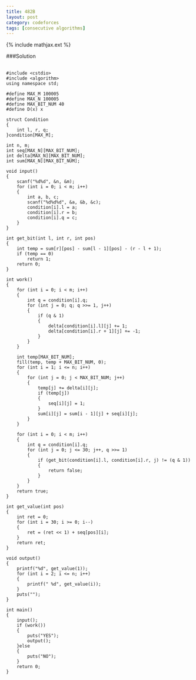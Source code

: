 ```yaml
---
title: 482B
layout: post
category: codeforces
tags: [consecutive algorithms]
---
```


{% include mathjax.ext %}

###Solution  
<br/>

	#include <cstdio>
	#include <algorithm>
	using namespace std;
	
	#define MAX_M 100005
	#define MAX_N 100005
	#define MAX_BIT_NUM 40
	#define D(x) x
	
	struct Condition
	{
		int l, r, q;
	}condition[MAX_M];
	
	int n, m;
	int seq[MAX_N][MAX_BIT_NUM];
	int delta[MAX_N][MAX_BIT_NUM];
	int sum[MAX_N][MAX_BIT_NUM];
	
	void input()
	{
		scanf("%d%d", &n, &m);
		for (int i = 0; i < m; i++)
		{
			int a, b, c;
			scanf("%d%d%d", &a, &b, &c);
			condition[i].l = a;
			condition[i].r = b;
			condition[i].q = c;
		}
	}
	
	int get_bit(int l, int r, int pos)
	{
		int temp = sum[r][pos] - sum[l - 1][pos] - (r - l + 1);
		if (temp == 0)
			return 1;
		return 0;
	}
	
	int work()
	{
		for (int i = 0; i < m; i++)
		{
			int q = condition[i].q;
			for (int j = 0; q; q >>= 1, j++)
			{
				if (q & 1)
				{
					delta[condition[i].l][j] += 1;
					delta[condition[i].r + 1][j] += -1;
				}
			}
		}
	
		int temp[MAX_BIT_NUM];
		fill(temp, temp + MAX_BIT_NUM, 0);
		for (int i = 1; i <= n; i++)
		{
			for (int j = 0; j < MAX_BIT_NUM; j++)
			{
				temp[j] += delta[i][j];
				if (temp[j])
				{
					seq[i][j] = 1;
				}
				sum[i][j] = sum[i - 1][j] + seq[i][j];
			}
		}
	
		for (int i = 0; i < m; i++)
		{
			int q = condition[i].q;
			for (int j = 0; j <= 30; j++, q >>= 1)
			{
				if (get_bit(condition[i].l, condition[i].r, j) != (q & 1))
				{
					return false;
				}
			}
		}
		return true;
	}
	
	int get_value(int pos)
	{
		int ret = 0;
		for (int i = 30; i >= 0; i--)
		{
			ret = (ret << 1) + seq[pos][i];
		}
		return ret;
	}
	
	void output()
	{
		printf("%d", get_value(1));
		for (int i = 2; i <= n; i++)
		{
			printf(" %d", get_value(i));
		}
		puts("");
	}
	
	int main()
	{
		input();
		if (work())
		{
			puts("YES");
			output();
		}else
		{
			puts("NO");
		}
		return 0;
	}

